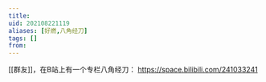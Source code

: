 ```yaml
---
title: 
uid: 202108221119
aliases: [好燃,八角经刀]
tags: []
from: 
---
```

[[群友]]，在B站上有一个专栏八角经刀： https://space.bilibili.com/241033241